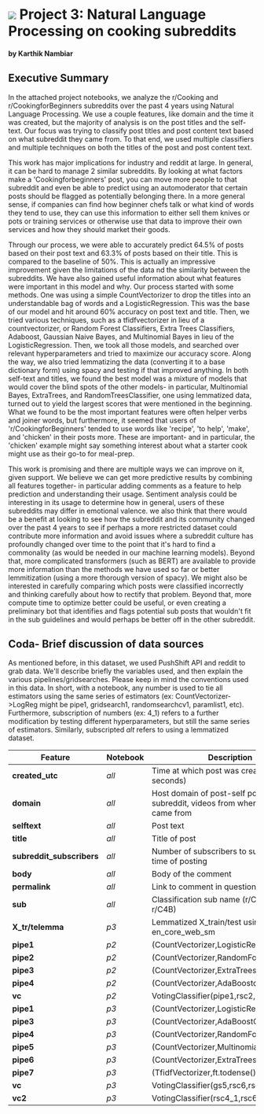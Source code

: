 # ![](https://ga-dash.s3.amazonaws.com/production/assets/logo-9f88ae6c9c3871690e33280fcf557f33.png) Project 3: Natural Language Processing on cooking subreddits

#### by Karthik Nambiar

## Executive Summary

In the attached project notebooks, we analyze the r/Cooking and r/CookingforBeginners subreddits over the past 4 years using Natural Language Processing. We use a couple features, like domain and the time it was created, but the majority of analysis is on the post titles and the self-text. Our focus was trying to classify post titles and post content text based on what subreddit they came from. To that end, we used multiple classifiers and multiple techniques on both the titles of the post and post content text. 

This work has major implications for industry and reddit at large. In general, it can be hard to manage 2 similar subreddits. By looking at what factors make a 'Cookingforbeginners' post, you can move more people to that subreddit and even be able to predict using an automoderator that certain posts should be flagged as potentially belonging there. In a more general sense, if companies can find how beginner chefs talk or what kind of words they tend to use, they can use this information to either sell them knives or pots or training services or otherwise use that data to improve their own services and how they should market their goods.

Through our process, we were able to accurately predict 64.5% of posts based on their post text and 63.3% of posts based on their title. This is compared to the baseline of 50%. This is actually an impressive improvement given the limitations of the data nd the similarity between the subreddits. We have also gained useful information about what features were important in this model and why. Our process started with some methods. One was using a simple CountVectorizer to drop the titles into an understandable bag of words and a LogisticRegression. This was the base of our model and hit around 60% accuracy on post text and title. Then, we tried various techniques, such as a tfidfvectorizer in lieu of a countvectorizer, or Random Forest Classifiers, Extra Trees Classifiers, Adaboost, Gaussian Naive Bayes, and Multinomial Bayes in lieu of the LogisticRegression. Then, we took all those models, and searched over relevant hyperparameters and tried to maximize our accuracy score. Along the way, we also tried lemmatizing the data (converting it to a base dictionary form) using spacy and testing if that improved anything. In both self-text and titles, we found the best model was a mixture of models that would cover the blind spots of the other models- in particular, Multinomial Bayes, ExtraTrees, and RandomTreesClassifier, one using lemmatized data, turned out to yield the largest scores that were mentioned in the beginning. What we found to be the most important features were often helper verbs and joiner words, but furthermore, it seemed that users of 'r/CookingforBeginners' tended to use words like 'recipe', 'to help', 'make', and 'chicken' in their posts more. These are important- and in particular, the 'chicken' example might say something interest about what a starter cook might use as their go-to for meal-prep.

This work is promising and there are multiple ways we can improve on it, given support. We believe we can get more predictive results by combining all features together- in particular adding comments as a feature to help prediction and understanding their usage. Sentiment analysis could be interesting in its usage to determine how in general, users of these subreddits may differ in emotional valence. we also think that there would be a benefit at looking to see how the subreddit and its community changed over the past 4 years to see if perhaps a more restricted dataset could contribute more information and avoid issues where a subreddit culture has profoundly changed over time to the point that it's hard to find a commonality (as would be needed in our machine learning models). Beyond that, more complicated transformers (such as BERT) are available to provide more information than the methods we have used so far or better lemmitization (using a more thorough version of spacy). We might also be interested in carefully comparing which posts were classified incorrectly and thinking carefully about how to rectify that problem. Beyond that, more compute time to optimize better could be useful, or even creating a preliminary bot that identifies and flags potential sub posts that wouldn't fit in the sub guidelines and would perhaps be better off in the other subreddit.

## Coda- Brief discussion of data sources

As mentioned before, in this dataset, we used PushShift API and reddit to grab data. We'll describe briefly the variables used, and then explain the various pipelines/gridsearches. Please keep in mind the conventions used in this data. In short, with a notebook, any number is used to tie all estimators using the same series of estimators (ex: CountVectorizer->LogReg might be pipe1, gridsearch1, randomsearchcv1, paramlist1, etc). Furthermore, subscription of numbers (ex: 4_1) refers to a further modification by testing different hyperparameters, but still the same series of estimators. Similarly, subscripted *alt* refers to using a lemmatized dataset.

|Feature|Notebook|Description|
|---|---|---|
|**created_utc**|*all*|Time at which post was created (UTC seconds)|
|**domain**|*all*|Host domain of post-self posts are the subreddit, videos from where the video came from|
|**selftext**|*all*|Post text|
|**title**|*all*|Title of post|
|**subreddit_subscribers**|*all*|Number of subscribers to subreddit at time of posting|
|**body**|*all*|Body of the comment|
|**permalink**|*all*|Link to comment in question|
|**sub**|*all*|Classification sub name (r/Cooking or r/C4B)|
|**X_tr/telemma**|*p3*|Lemmatized X_train/test using spacy en_core_web_sm|
|**pipe1**|*p2*|(CountVectorizer,LogisticRegression)|
|**pipe2**|*p2*|(CountVectorizer,RandomForestClassifier)|
|**pipe3**|*p2*|(CountVectorizer,ExtraTreesClassifier)|
|**pipe4**|*p2*|(CountVectorizer,AdaBoostclassifier)|
|**vc**|*p2*|VotingClassifier(pipe1,rsc2,rsc3)|
|**pipe1**|*p3*|(CountVectorizer,LogisticRegression)|
|**pipe3**|*p3*|(CountVectorizer,AdaBoostClassifier)|
|**pipe4**|*p3*|(CountVectorizer,RandomForestClassifier)|
|**pipe5**|*p3*|(CountVectorizer,MultinomialNb)|
|**pipe6**|*p3*|(CountVectorizer,ExtraTreesClassifer)|
|**pipe7**|*p3*|(TfidfVectorizer,ft.todense(),GaussianNB)|
|**vc**|*p3*|VotingClassifier(gs5,rsc6,rsc5_alt)|
|**vc2**|*p3*|VotingClassifier(rsc4_1,rsc6,rsc5alt)|
